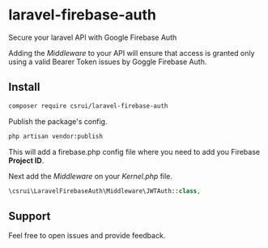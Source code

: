 # laravel-firebase-auth
Secure your laravel API with Google Firebase Auth

Adding the *Middleware* to your API will ensure that access is granted only using a valid Bearer Token issues by Goggle Firebase Auth.

## Install

```bash
composer require csrui/laravel-firebase-auth
```

Publish the package's config.

```bash
php artisan vendor:publish
```

This will add a firebase.php config file where you need to add you Firebase **Project ID**.

Next add the *Middleware* on your *Kernel.php* file.

```php
\csrui\LaravelFirebaseAuth\Middleware\JWTAuth::class,
```

## Support

Feel free to open issues and provide feedback.
